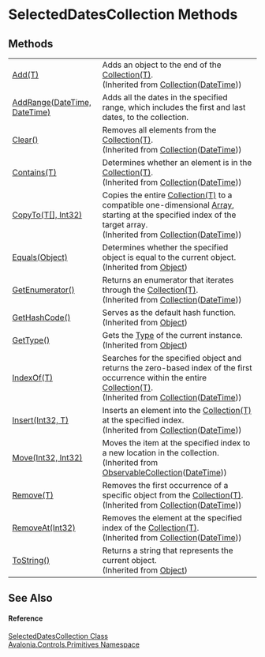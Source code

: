 # SelectedDatesCollection Methods




## Methods
<table>
<tr>
<td><a href="https://learn.microsoft.com/dotnet/api/system.collections.objectmodel.collection-1.add" target="_blank" rel="noopener noreferrer">Add(T)</a></td>
<td>Adds an object to the end of the <a href="https://learn.microsoft.com/dotnet/api/system.collections.objectmodel.collection-1" target="_blank" rel="noopener noreferrer">Collection(T)</a>.<br />(Inherited from <a href="https://learn.microsoft.com/dotnet/api/system.collections.objectmodel.collection-1" target="_blank" rel="noopener noreferrer">Collection</a>(<a href="https://learn.microsoft.com/dotnet/api/system.datetime" target="_blank" rel="noopener noreferrer">DateTime</a>))</td>
</tr>
<tr>
<td><a href="M_Avalonia_Controls_Primitives_SelectedDatesCollection_AddRange">AddRange(DateTime, DateTime)</a></td>
<td>Adds all the dates in the specified range, which includes the first and last dates, to the collection.</td>
</tr>
<tr>
<td><a href="https://learn.microsoft.com/dotnet/api/system.collections.objectmodel.collection-1.clear" target="_blank" rel="noopener noreferrer">Clear()</a></td>
<td>Removes all elements from the <a href="https://learn.microsoft.com/dotnet/api/system.collections.objectmodel.collection-1" target="_blank" rel="noopener noreferrer">Collection(T)</a>.<br />(Inherited from <a href="https://learn.microsoft.com/dotnet/api/system.collections.objectmodel.collection-1" target="_blank" rel="noopener noreferrer">Collection</a>(<a href="https://learn.microsoft.com/dotnet/api/system.datetime" target="_blank" rel="noopener noreferrer">DateTime</a>))</td>
</tr>
<tr>
<td><a href="https://learn.microsoft.com/dotnet/api/system.collections.objectmodel.collection-1.contains" target="_blank" rel="noopener noreferrer">Contains(T)</a></td>
<td>Determines whether an element is in the <a href="https://learn.microsoft.com/dotnet/api/system.collections.objectmodel.collection-1" target="_blank" rel="noopener noreferrer">Collection(T)</a>.<br />(Inherited from <a href="https://learn.microsoft.com/dotnet/api/system.collections.objectmodel.collection-1" target="_blank" rel="noopener noreferrer">Collection</a>(<a href="https://learn.microsoft.com/dotnet/api/system.datetime" target="_blank" rel="noopener noreferrer">DateTime</a>))</td>
</tr>
<tr>
<td><a href="https://learn.microsoft.com/dotnet/api/system.collections.objectmodel.collection-1.copyto" target="_blank" rel="noopener noreferrer">CopyTo(T[], Int32)</a></td>
<td>Copies the entire <a href="https://learn.microsoft.com/dotnet/api/system.collections.objectmodel.collection-1" target="_blank" rel="noopener noreferrer">Collection(T)</a> to a compatible one-dimensional <a href="https://learn.microsoft.com/dotnet/api/system.array" target="_blank" rel="noopener noreferrer">Array</a>, starting at the specified index of the target array.<br />(Inherited from <a href="https://learn.microsoft.com/dotnet/api/system.collections.objectmodel.collection-1" target="_blank" rel="noopener noreferrer">Collection</a>(<a href="https://learn.microsoft.com/dotnet/api/system.datetime" target="_blank" rel="noopener noreferrer">DateTime</a>))</td>
</tr>
<tr>
<td><a href="https://learn.microsoft.com/dotnet/api/system.object.equals#system-object-equals(system-object)" target="_blank" rel="noopener noreferrer">Equals(Object)</a></td>
<td>Determines whether the specified object is equal to the current object.<br />(Inherited from <a href="https://learn.microsoft.com/dotnet/api/system.object" target="_blank" rel="noopener noreferrer">Object</a>)</td>
</tr>
<tr>
<td><a href="https://learn.microsoft.com/dotnet/api/system.collections.objectmodel.collection-1.getenumerator" target="_blank" rel="noopener noreferrer">GetEnumerator()</a></td>
<td>Returns an enumerator that iterates through the <a href="https://learn.microsoft.com/dotnet/api/system.collections.objectmodel.collection-1" target="_blank" rel="noopener noreferrer">Collection(T)</a>.<br />(Inherited from <a href="https://learn.microsoft.com/dotnet/api/system.collections.objectmodel.collection-1" target="_blank" rel="noopener noreferrer">Collection</a>(<a href="https://learn.microsoft.com/dotnet/api/system.datetime" target="_blank" rel="noopener noreferrer">DateTime</a>))</td>
</tr>
<tr>
<td><a href="https://learn.microsoft.com/dotnet/api/system.object.gethashcode" target="_blank" rel="noopener noreferrer">GetHashCode()</a></td>
<td>Serves as the default hash function.<br />(Inherited from <a href="https://learn.microsoft.com/dotnet/api/system.object" target="_blank" rel="noopener noreferrer">Object</a>)</td>
</tr>
<tr>
<td><a href="https://learn.microsoft.com/dotnet/api/system.object.gettype" target="_blank" rel="noopener noreferrer">GetType()</a></td>
<td>Gets the <a href="https://learn.microsoft.com/dotnet/api/system.type" target="_blank" rel="noopener noreferrer">Type</a> of the current instance.<br />(Inherited from <a href="https://learn.microsoft.com/dotnet/api/system.object" target="_blank" rel="noopener noreferrer">Object</a>)</td>
</tr>
<tr>
<td><a href="https://learn.microsoft.com/dotnet/api/system.collections.objectmodel.collection-1.indexof" target="_blank" rel="noopener noreferrer">IndexOf(T)</a></td>
<td>Searches for the specified object and returns the zero-based index of the first occurrence within the entire <a href="https://learn.microsoft.com/dotnet/api/system.collections.objectmodel.collection-1" target="_blank" rel="noopener noreferrer">Collection(T)</a>.<br />(Inherited from <a href="https://learn.microsoft.com/dotnet/api/system.collections.objectmodel.collection-1" target="_blank" rel="noopener noreferrer">Collection</a>(<a href="https://learn.microsoft.com/dotnet/api/system.datetime" target="_blank" rel="noopener noreferrer">DateTime</a>))</td>
</tr>
<tr>
<td><a href="https://learn.microsoft.com/dotnet/api/system.collections.objectmodel.collection-1.insert" target="_blank" rel="noopener noreferrer">Insert(Int32, T)</a></td>
<td>Inserts an element into the <a href="https://learn.microsoft.com/dotnet/api/system.collections.objectmodel.collection-1" target="_blank" rel="noopener noreferrer">Collection(T)</a> at the specified index.<br />(Inherited from <a href="https://learn.microsoft.com/dotnet/api/system.collections.objectmodel.collection-1" target="_blank" rel="noopener noreferrer">Collection</a>(<a href="https://learn.microsoft.com/dotnet/api/system.datetime" target="_blank" rel="noopener noreferrer">DateTime</a>))</td>
</tr>
<tr>
<td><a href="https://learn.microsoft.com/dotnet/api/system.collections.objectmodel.observablecollection-1.move" target="_blank" rel="noopener noreferrer">Move(Int32, Int32)</a></td>
<td>Moves the item at the specified index to a new location in the collection.<br />(Inherited from <a href="https://learn.microsoft.com/dotnet/api/system.collections.objectmodel.observablecollection-1" target="_blank" rel="noopener noreferrer">ObservableCollection</a>(<a href="https://learn.microsoft.com/dotnet/api/system.datetime" target="_blank" rel="noopener noreferrer">DateTime</a>))</td>
</tr>
<tr>
<td><a href="https://learn.microsoft.com/dotnet/api/system.collections.objectmodel.collection-1.remove" target="_blank" rel="noopener noreferrer">Remove(T)</a></td>
<td>Removes the first occurrence of a specific object from the <a href="https://learn.microsoft.com/dotnet/api/system.collections.objectmodel.collection-1" target="_blank" rel="noopener noreferrer">Collection(T)</a>.<br />(Inherited from <a href="https://learn.microsoft.com/dotnet/api/system.collections.objectmodel.collection-1" target="_blank" rel="noopener noreferrer">Collection</a>(<a href="https://learn.microsoft.com/dotnet/api/system.datetime" target="_blank" rel="noopener noreferrer">DateTime</a>))</td>
</tr>
<tr>
<td><a href="https://learn.microsoft.com/dotnet/api/system.collections.objectmodel.collection-1.removeat" target="_blank" rel="noopener noreferrer">RemoveAt(Int32)</a></td>
<td>Removes the element at the specified index of the <a href="https://learn.microsoft.com/dotnet/api/system.collections.objectmodel.collection-1" target="_blank" rel="noopener noreferrer">Collection(T)</a>.<br />(Inherited from <a href="https://learn.microsoft.com/dotnet/api/system.collections.objectmodel.collection-1" target="_blank" rel="noopener noreferrer">Collection</a>(<a href="https://learn.microsoft.com/dotnet/api/system.datetime" target="_blank" rel="noopener noreferrer">DateTime</a>))</td>
</tr>
<tr>
<td><a href="https://learn.microsoft.com/dotnet/api/system.object.tostring" target="_blank" rel="noopener noreferrer">ToString()</a></td>
<td>Returns a string that represents the current object.<br />(Inherited from <a href="https://learn.microsoft.com/dotnet/api/system.object" target="_blank" rel="noopener noreferrer">Object</a>)</td>
</tr>
</table>

## See Also


#### Reference
<a href="T_Avalonia_Controls_Primitives_SelectedDatesCollection">SelectedDatesCollection Class</a>  
<a href="N_Avalonia_Controls_Primitives">Avalonia.Controls.Primitives Namespace</a>  
